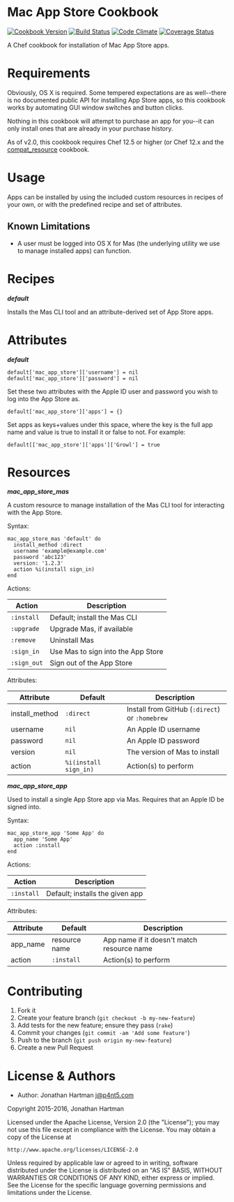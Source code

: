 Mac App Store Cookbook
======================
[![Cookbook Version](https://img.shields.io/cookbook/v/mac-app-store.svg)][cookbook]
[![Build Status](https://img.shields.io/travis/RoboticCheese/mac-app-store-chef.svg)][travis]
[![Code Climate](https://img.shields.io/codeclimate/github/RoboticCheese/mac-app-store-chef.svg)][codeclimate]
[![Coverage Status](https://img.shields.io/coveralls/RoboticCheese/mac-app-store-chef.svg)][coveralls]

[cookbook]: https://supermarket.getchef.com/cookbooks/mac-app-store
[travis]: https://travis-ci.org/RoboticCheese/mac-app-store-chef
[codeclimate]: https://codeclimate.com/github/RoboticCheese/mac-app-store-chef
[coveralls]: https://coveralls.io/r/RoboticCheese/mac-app-store-chef

A Chef cookbook for installation of Mac App Store apps.

Requirements
============

Obviously, OS X is required. Some tempered expectations are as well--there is
no documented public API for installing App Store apps, so this cookbook works
by automating GUI window switches and button clicks.

Nothing in this cookbook will attempt to purchase an app for you--it can only
install ones that are already in your purchase history.

As of v2.0, this cookbook requires Chef 12.5 or higher (or Chef 12.x and the
[compat_resource](https://supermarket.chef.io/cookbooks/compat_resource)
cookbook.

Usage
=====

Apps can be installed by using the included custom resources in recipes of your
own, or with the predefined recipe and set of attributes.

Known Limitations
-----------------

* A user must be logged into OS X for Mas (the underlying utility we use to
  manage installed apps) can function.

Recipes
=======

***default***

Installs the Mas CLI tool and an attribute-derived set of App Store apps.

Attributes
==========

***default***

    default['mac_app_store']['username'] = nil
    default['mac_app_store']['password'] = nil

Set these two attributes with the Apple ID user and password you wish to log
into the App Store as.

    default['mac_app_store']['apps'] = {}

Set apps as keys+values under this space, where the key is the full app name
and value is true to install it or false to not. For example:

    default[['mac_app_store']['apps']['Growl'] = true

Resources
=========

***mac_app_store_mas***

A custom resource to manage installation of the Mas CLI tool for interacting
with the App Store.

Syntax:

    mac_app_store_mas 'default' do
      install_method :direct
      username 'example@example.com'
      password 'abc123'
      version: '1.2.3'
      action %i(install sign_in)
    end

Actions:

| Action      | Description                        |
|-------------|------------------------------------|
| `:install`  | Default; install the Mas CLI       |
| `:upgrade`  | Upgrade Mas, if available          |
| `:remove`   | Uninstall Mas                      |
| `:sign_in`  | Use Mas to sign into the App Store |
| `:sign_out` | Sign out of the App Store          |

Attributes:

| Attribute      | Default               | Description                                    |
|----------------|-----------------------|------------------------------------------------|
| install_method | `:direct`             | Install from GitHub (`:direct`) or `:homebrew` |
| username       | `nil`                 | An Apple ID username                           |
| password       | `nil`                 | An Apple ID password                           |
| version        | `nil`                 | The version of Mas to install                  |
| action         | `%i(install sign_in)` | Action(s) to perform                           |

***mac_app_store_app***

Used to install a single App Store app via Mas. Requires that an Apple ID be
signed into.

Syntax:

    mac_app_store_app 'Some App' do
      app_name 'Some App'
      action :install
    end

Actions:

| Action     | Description                     |
|------------|---------------------------------|
| `:install` | Default; installs the given app |

Attributes:

| Attribute | Default       | Description                                |
|-----------|---------------|--------------------------------------------|
| app_name  | resource name | App name if it doesn't match resource name |
| action    | `:install`    | Action(s) to perform                       |

Contributing
============

1. Fork it
2. Create your feature branch (`git checkout -b my-new-feature`)
3. Add tests for the new feature; ensure they pass (`rake`)
4. Commit your changes (`git commit -am 'Add some feature'`)
5. Push to the branch (`git push origin my-new-feature`)
6. Create a new Pull Request

License & Authors
=================
- Author: Jonathan Hartman <j@p4nt5.com>

Copyright 2015-2016, Jonathan Hartman

Licensed under the Apache License, Version 2.0 (the "License");
you may not use this file except in compliance with the License.
You may obtain a copy of the License at

    http://www.apache.org/licenses/LICENSE-2.0

Unless required by applicable law or agreed to in writing, software
distributed under the License is distributed on an "AS IS" BASIS,
WITHOUT WARRANTIES OR CONDITIONS OF ANY KIND, either express or implied.
See the License for the specific language governing permissions and
limitations under the License.
